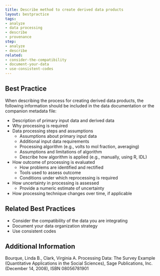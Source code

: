 ```yaml
---
title: Describe method to create derived data products
layout: bestpractice
tags:
- analyze
- data processing
- describe
- provenance
step:
- analyze
- describe
related:
- consider-the-compatibility
- document-your-data
- use-consistent-codes
---
```


## Best Practice
When describing the process for creating derived data products, the following information should be included in the data documentation or the companion metadata file:

- Description of primary input data and derived data
- Why processing is required
- Data processing steps and assumptions
  - Assumptions about primary input data
  - Additional input data requirements
  - Processing algorithm (e.g., volts to mol fraction, averaging)
  - Assumptions and limitations of algorithm
  - Describe how algorithm is applied (e.g., manually, using R, IDL)
- How outcome of processing is evaluated
  - How problems are identified and rectified
  - Tools used to assess outcome
  - Conditions under which reprocessing is required
- How uncertainty in processing is assessed
  - Provide a numeric estimate of uncertainty
- How processing technique changes over time, if applicable

## Related Best Practices
- Consider the compatibility of the data you are integrating
- Document your data organization strategy
- Use consistent codes

## Additional Information
Bourque, Linda B., Clark, Virginia A. Processing Data: The Survey Example (Quantitative Applications in the Social Sciences), Sage Publications, Inc. (December 14, 2008), ISBN 08056781901
